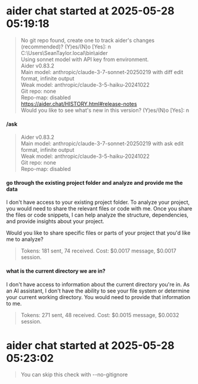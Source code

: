 
# aider chat started at 2025-05-28 05:19:18

> No git repo found, create one to track aider's changes (recommended)? (Y)es/(N)o [Yes]: n  
> C:\Users\SeanTaylor\.local\bin\aider  
> Using sonnet model with API key from environment.  
> Aider v0.83.2  
> Main model: anthropic/claude-3-7-sonnet-20250219 with diff edit format, infinite output  
> Weak model: anthropic/claude-3-5-haiku-20241022  
> Git repo: none  
> Repo-map: disabled  
> https://aider.chat/HISTORY.html#release-notes  
> Would you like to see what's new in this version? (Y)es/(N)o [Yes]: n  

#### /ask  
> Aider v0.83.2  
> Main model: anthropic/claude-3-7-sonnet-20250219 with ask edit format, infinite output  
> Weak model: anthropic/claude-3-5-haiku-20241022  
> Git repo: none  
> Repo-map: disabled  

#### go through the existing project folder and analyze and provide me the data  

I don't have access to your existing project folder. To analyze your project, you would need to share the relevant files or code with me. Once you share the files or code snippets, I can help analyze the structure, dependencies, and provide insights about your project.

Would you like to share specific files or parts of your project that you'd like me to analyze?

> Tokens: 181 sent, 74 received. Cost: $0.0017 message, $0.0017 session.  

#### what is the current directory we are in?  

I don't have access to information about the current directory you're in. As an AI assistant, I don't have the ability to see your file system or determine your current working directory. You would need to provide that information to me.

> Tokens: 271 sent, 48 received. Cost: $0.0015 message, $0.0032 session.  

# aider chat started at 2025-05-28 05:23:02

> You can skip this check with --no-gitignore  

